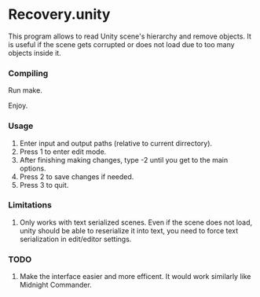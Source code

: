 # Recovery.unity

This program allows to read Unity scene's hierarchy and remove objects. It is useful if  the scene gets corrupted or does not load due to too many objects inside it.

### Compiling

Run make.

Enjoy.

### Usage

1. Enter input and output paths (relative to current dirrectory).
2. Press 1 to enter edit mode.
3. After finishing making changes, type -2 until you get to the main options.
4. Press 2 to save changes if needed.
5. Press 3 to quit.

### Limitations

1. Only works with text serialized scenes. Even if the scene does not load, unity should be able to reserialize it into text, you need to force text serialization in edit/editor settings.

### TODO

1. Make the interface easier and more efficent. It would work similarly like Midnight Commander.
